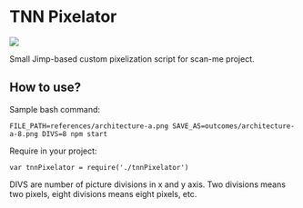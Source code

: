 # TNN Pixelator

![](https://github.com/vladimirshlygin/tnn-pixelator/blob/master/sample.jpg)

Small Jimp-based custom pixelization script for scan-me project.

## How to use?

Sample bash command:

`FILE_PATH=references/architecture-a.png SAVE_AS=outcomes/architecture-a-8.png DIVS=8 npm start`

Require in your project:

`var tnnPixelator = require('./tnnPixelator')`

DIVS are number of picture divisions in x and y axis. Two divisions means two pixels, eight divisions means eight pixels, etc.
